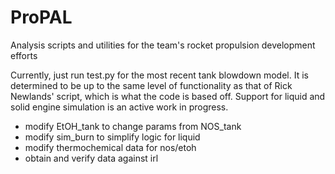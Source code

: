 # ProPAL
Analysis scripts and utilities for the team's rocket propulsion development efforts

Currently, just run test.py for the most recent tank blowdown model. It is determined to be up to the same level of functionality as that of Rick Newlands' script, which is what the code is based off. Support for liquid and solid engine simulation is an active work in progress.

- modify EtOH_tank to change params from NOS_tank
- modify sim_burn to simplify logic for liquid
- modify thermochemical data for nos/etoh
- obtain and verify data against irl